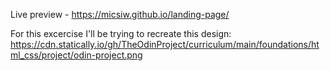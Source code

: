 Live preview - https://micsiw.github.io/landing-page/

For this excercise I'll be trying to recreate this design: https://cdn.statically.io/gh/TheOdinProject/curriculum/main/foundations/html_css/project/odin-project.png
